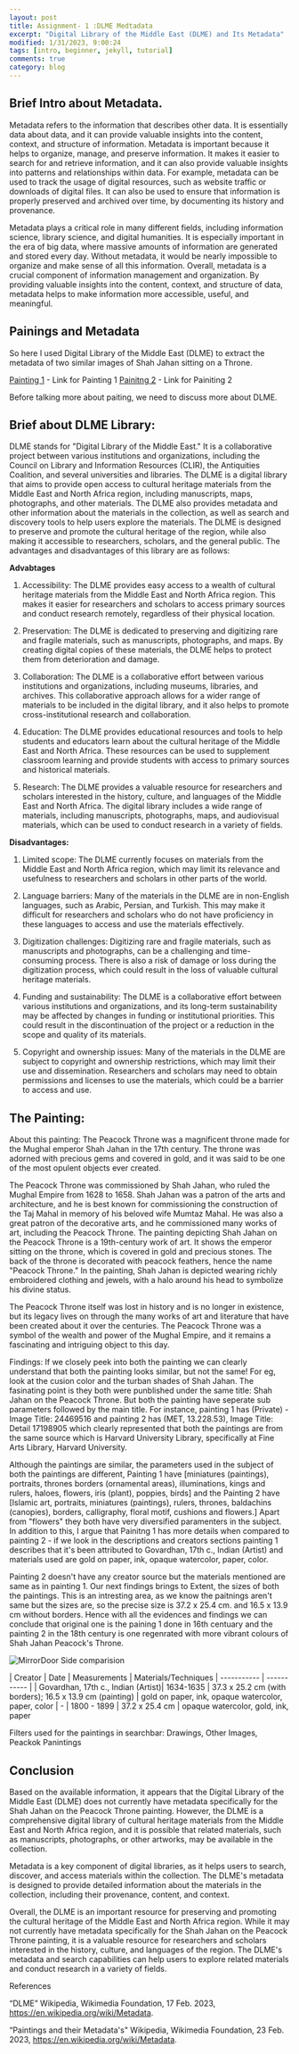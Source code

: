 ```yaml
---
layout: post
title: Assignment- 1 :DLME Medtadata 
excerpt: "Digital Library of the Middle East (DLME) and Its Metadata"
modified: 1/31/2023, 9:00:24
tags: [intro, beginner, jekyll, tutorial]
comments: true
category: blog
---
```


## Brief Intro about Metadata. 

Metadata refers to the information that describes other data. It is essentially data about data, and it can provide valuable insights into the content, context, and structure of information. Metadata is important because it helps to organize, manage, and preserve information. It makes it easier to search for and retrieve information, and it can also provide valuable insights into patterns and relationships within data. For example, metadata can be used to track the usage of digital resources, such as website traffic or downloads of digital files. It can also be used to ensure that information is properly preserved and archived over time, by documenting its history and provenance.

Metadata plays a critical role in many different fields, including information science, library science, and digital humanities. It is especially important in the era of big data, where massive amounts of information are generated and stored every day. Without metadata, it would be nearly impossible to organize and make sense of all this information. Overall, metadata is a crucial component of information management and organization. By providing valuable insights into the content, context, and structure of data, metadata helps to make information more accessible, useful, and meaningful.

## Painings and Metadata 

So here I used Digital Library of the Middle East (DLME) to extract the metadata of two similar images of Shah Jahan sitting on a Throne. 

[Painting 1](https://dlmenetwork.org/library/catalog/harvard_scw-11166) - Link for Painting 1 
[Painitng 2](https://dlmenetwork.org/library/catalog/harvard_scw-6446) - Link for Painiting 2 

Before talking more about paiting, we need to discuss more about DLME. 

## Brief about DLME Library: 
DLME stands for "Digital Library of the Middle East." It is a collaborative project between various institutions and organizations, including the Council on Library and Information Resources (CLIR), the Antiquities Coalition, and several universities and libraries. The DLME is a digital library that aims to provide open access to cultural heritage materials from the Middle East and North Africa region, including manuscripts, maps, photographs, and other materials. The DLME also provides metadata and other information about the materials in the collection, as well as search and discovery tools to help users explore the materials. The DLME is designed to preserve and promote the cultural heritage of the region, while also making it accessible to researchers, scholars, and the general public. The advantages and disadvantages of this library are as follows: 

**Advabtages**

1) Accessibility: The DLME provides easy access to a wealth of cultural heritage materials from the Middle East and North Africa region. This makes it easier for researchers and scholars to access primary sources and conduct research remotely, regardless of their physical location.

2) Preservation: The DLME is dedicated to preserving and digitizing rare and fragile materials, such as manuscripts, photographs, and maps. By creating digital copies of these materials, the DLME helps to protect them from deterioration and damage.

3) Collaboration: The DLME is a collaborative effort between various institutions and organizations, including museums, libraries, and archives. This collaborative approach allows for a wider range of materials to be included in the digital library, and it also helps to promote cross-institutional research and collaboration.

4) Education: The DLME provides educational resources and tools to help students and educators learn about the cultural heritage of the Middle East and North Africa. These resources can be used to supplement classroom learning and provide students with access to primary sources and historical materials.

5) Research: The DLME provides a valuable resource for researchers and scholars interested in the history, culture, and languages of the Middle East and North Africa. The digital library includes a wide range of materials, including manuscripts, photographs, maps, and audiovisual materials, which can be used to conduct research in a variety of fields.

**Disadvantages:**
1) Limited scope: The DLME currently focuses on materials from the Middle East and North Africa region, which may limit its relevance and usefulness to researchers and scholars in other parts of the world.

2) Language barriers: Many of the materials in the DLME are in non-English languages, such as Arabic, Persian, and Turkish. This may make it difficult for researchers and scholars who do not have proficiency in these languages to access and use the materials effectively.

3) Digitization challenges: Digitizing rare and fragile materials, such as manuscripts and photographs, can be a challenging and time-consuming process. There is also a risk of damage or loss during the digitization process, which could result in the loss of valuable cultural heritage materials.

4) Funding and sustainability: The DLME is a collaborative effort between various institutions and organizations, and its long-term sustainability may be affected by changes in funding or institutional priorities. This could result in the discontinuation of the project or a reduction in the scope and quality of its materials.

5) Copyright and ownership issues: Many of the materials in the DLME are subject to copyright and ownership restrictions, which may limit their use and dissemination. Researchers and scholars may need to obtain permissions and licenses to use the materials, which could be a barrier to access and use.

## The Painting: 

About this painting: The Peacock Throne was a magnificent throne made for the Mughal emperor Shah Jahan in the 17th century. The throne was adorned with precious gems and covered in gold, and it was said to be one of the most opulent objects ever created.

The Peacock Throne was commissioned by Shah Jahan, who ruled the Mughal Empire from 1628 to 1658. Shah Jahan was a patron of the arts and architecture, and he is best known for commissioning the construction of the Taj Mahal in memory of his beloved wife Mumtaz Mahal. He was also a great patron of the decorative arts, and he commissioned many works of art, including the Peacock Throne. The painting depicting Shah Jahan on the Peacock Throne is a 19th-century work of art. It shows the emperor sitting on the throne, which is covered in gold and precious stones. The back of the throne is decorated with peacock feathers, hence the name "Peacock Throne." In the painting, Shah Jahan is depicted wearing richly embroidered clothing and jewels, with a halo around his head to symbolize his divine status.

The Peacock Throne itself was lost in history and is no longer in existence, but its legacy lives on through the many works of art and literature that have been created about it over the centuries. The Peacock Throne was a symbol of the wealth and power of the Mughal Empire, and it remains a fascinating and intriguing object to this day.

Findings: If we closely peek into both the painting we can clearly understand that both the painting looks similar, but not the same! For eg, look at the cusion color and the turban shades of Shah Jahan. The fasinating point is they both were punblished under the same title: Shah Jahan on the Peacock Throne. But both the painting have seperate sub parameters followed by the main title. For instance, painting 1 has (Private) - Image Title: 24469516 and painting 2 has (MET, 13.228.53), Image Title: Detail 17198905 which clearly represented that both the paintings are from the same source which is Harvard University Library, specifically at Fine Arts Library, Harvard University. 

Although the paintings are similar, the parameters used in the subject of both the paintings are different, Painting 1 have [miniatures (paintings), portraits, thrones
borders (ornamental areas), illuminations, kings and rulers, haloes, flowers, iris (plant), poppies, birds] and the Painting 2 have [Islamic art, portraits, miniatures (paintings), rulers, thrones, baldachins (canopies), borders, calligraphy, floral motif, cushions and flowers.] Apart from "flowers" they both have very diversified paramenters in the subject. In addition to this, I argue that Painitng 1 has more details when compared to painting 2 - if we look in the descriptions and creators sections painting 1 describes that it's been attributed to Govardhan, 17th c., Indian (Artist) and materials used are gold on paper, ink, opaque watercolor, paper, color. 

Painting 2 doesn't have any creator source but the materials mentioned are same as in painting 1. Our next findings brings to Extent, the sizes of both the paintings. This is an intresting area, as we know the paitnings aren't same but the sizes are, so the precise size is 37.2 x 25.4 cm. and 16.5 x 13.9 cm without borders. Hence with all the evidences and findings we can conclude that original one is the paining 1 done in 16th centuary and the painting 2 in the 18th century is one regenrated with more vibrant colours of Shah Jahan Peacock's Throne. 


![MirrorDoor Side comparision](Md.png)


| Creator | Date | Measurements | Materials/Techniques
| ----------- | ----------- |
| Govardhan, 17th c., Indian (Artist)| 1634-1635 | 37.3 x 25.2 cm (with borders); 16.5 x 13.9 cm (painting) | gold on paper, ink, opaque watercolor, paper, color
| - | 1800 - 1899 | 37.2 x 25.4 cm |  opaque watercolor, gold, ink, paper





Filters used for the paintings in searchbar: Drawings, Other Images, Peackok Panintings 

## Conclusion 

Based on the available information, it appears that the Digital Library of the Middle East (DLME) does not currently have metadata specifically for the Shah Jahan on the Peacock Throne painting. However, the DLME is a comprehensive digital library of cultural heritage materials from the Middle East and North Africa region, and it is possible that related materials, such as manuscripts, photographs, or other artworks, may be available in the collection.

Metadata is a key component of digital libraries, as it helps users to search, discover, and access materials within the collection. The DLME's metadata is designed to provide detailed information about the materials in the collection, including their provenance, content, and context.

Overall, the DLME is an important resource for preserving and promoting the cultural heritage of the Middle East and North Africa region. While it may not currently have metadata specifically for the Shah Jahan on the Peacock Throne painting, it is a valuable resource for researchers and scholars interested in the history, culture, and languages of the region. The DLME's metadata and search capabilities can help users to explore related materials and conduct research in a variety of fields.

References

“DLME” Wikipedia, Wikimedia Foundation, 17 Feb. 2023, https://en.wikipedia.org/wiki/Metadata. 

“Paintings and their Metadata's" Wikipedia, Wikimedia Foundation, 23 Feb. 2023, https://en.wikipedia.org/wiki/Metadata. 